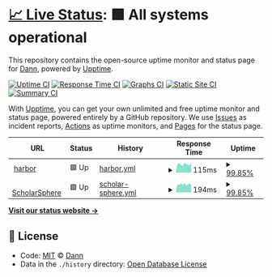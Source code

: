 # [📈 Live Status](https://whereismyjetpack.github.io/status): <!--live status--> **🟩 All systems operational**

This repository contains the open-source uptime monitor and status page for [Dann](https://whereismyjetpack.github.io/status), powered by [Upptime](https://github.com/upptime/upptime).

[![Uptime CI](https://github.com/koj-co/upptime/workflows/Uptime%20CI/badge.svg)](https://github.com/koj-co/upptime/actions?query=workflow%3A%22Uptime+CI%22)
[![Response Time CI](https://github.com/koj-co/upptime/workflows/Response%20Time%20CI/badge.svg)](https://github.com/koj-co/upptime/actions?query=workflow%3A%22Response+Time+CI%22)
[![Graphs CI](https://github.com/koj-co/upptime/workflows/Graphs%20CI/badge.svg)](https://github.com/koj-co/upptime/actions?query=workflow%3A%22Graphs+CI%22)
[![Static Site CI](https://github.com/koj-co/upptime/workflows/Static%20Site%20CI/badge.svg)](https://github.com/koj-co/upptime/actions?query=workflow%3A%22Static+Site+CI%22)
[![Summary CI](https://github.com/koj-co/upptime/workflows/Summary%20CI/badge.svg)](https://github.com/koj-co/upptime/actions?query=workflow%3A%22Summary+CI%22)

With [Upptime](https://upptime.js.org), you can get your own unlimited and free uptime monitor and status page, powered entirely by a GitHub repository. We use [Issues](https://github.com/whereismyjetpack/status/issues) as incident reports, [Actions](https://github.com/whereismyjetpack/status/actions) as uptime monitors, and [Pages](https://whereismyjetpack.github.io/status) for the status page.

<!--start: status pages-->
<!-- This summary is generated by Upptime (https://github.com/upptime/upptime) -->
<!-- Do not edit this manually, your changes will be overwritten -->
<!-- prettier-ignore -->
| URL | Status | History | Response Time | Uptime |
| --- | ------ | ------- | ------------- | ------ |
| <img alt="" src="https://favicons.githubusercontent.com/harbor.k8s.libraries.psu.edu" height="13"> [harbor](https://harbor.k8s.libraries.psu.edu/api/v2.0/health) | 🟩 Up | [harbor.yml](https://github.com/whereismyjetpack/status/commits/HEAD/history/harbor.yml) | <details><summary><img alt="Response time graph" src="./graphs/harbor/response-time-week.png" height="20"> 115ms</summary><br><a href="https://whereismyjetpack.github.io/status/history/harbor"><img alt="Response time 261" src="https://img.shields.io/endpoint?url=https%3A%2F%2Fraw.githubusercontent.com%2Fwhereismyjetpack%2Fstatus%2FHEAD%2Fapi%2Fharbor%2Fresponse-time.json"></a><br><a href="https://whereismyjetpack.github.io/status/history/harbor"><img alt="24-hour response time 121" src="https://img.shields.io/endpoint?url=https%3A%2F%2Fraw.githubusercontent.com%2Fwhereismyjetpack%2Fstatus%2FHEAD%2Fapi%2Fharbor%2Fresponse-time-day.json"></a><br><a href="https://whereismyjetpack.github.io/status/history/harbor"><img alt="7-day response time 115" src="https://img.shields.io/endpoint?url=https%3A%2F%2Fraw.githubusercontent.com%2Fwhereismyjetpack%2Fstatus%2FHEAD%2Fapi%2Fharbor%2Fresponse-time-week.json"></a><br><a href="https://whereismyjetpack.github.io/status/history/harbor"><img alt="30-day response time 253" src="https://img.shields.io/endpoint?url=https%3A%2F%2Fraw.githubusercontent.com%2Fwhereismyjetpack%2Fstatus%2FHEAD%2Fapi%2Fharbor%2Fresponse-time-month.json"></a><br><a href="https://whereismyjetpack.github.io/status/history/harbor"><img alt="1-year response time 261" src="https://img.shields.io/endpoint?url=https%3A%2F%2Fraw.githubusercontent.com%2Fwhereismyjetpack%2Fstatus%2FHEAD%2Fapi%2Fharbor%2Fresponse-time-year.json"></a></details> | <details><summary><a href="https://whereismyjetpack.github.io/status/history/harbor">99.85%</a></summary><a href="https://whereismyjetpack.github.io/status/history/harbor"><img alt="All-time uptime 99.83%" src="https://img.shields.io/endpoint?url=https%3A%2F%2Fraw.githubusercontent.com%2Fwhereismyjetpack%2Fstatus%2FHEAD%2Fapi%2Fharbor%2Fuptime.json"></a><br><a href="https://whereismyjetpack.github.io/status/history/harbor"><img alt="24-hour uptime 98.93%" src="https://img.shields.io/endpoint?url=https%3A%2F%2Fraw.githubusercontent.com%2Fwhereismyjetpack%2Fstatus%2FHEAD%2Fapi%2Fharbor%2Fuptime-day.json"></a><br><a href="https://whereismyjetpack.github.io/status/history/harbor"><img alt="7-day uptime 99.85%" src="https://img.shields.io/endpoint?url=https%3A%2F%2Fraw.githubusercontent.com%2Fwhereismyjetpack%2Fstatus%2FHEAD%2Fapi%2Fharbor%2Fuptime-week.json"></a><br><a href="https://whereismyjetpack.github.io/status/history/harbor"><img alt="30-day uptime 99.96%" src="https://img.shields.io/endpoint?url=https%3A%2F%2Fraw.githubusercontent.com%2Fwhereismyjetpack%2Fstatus%2FHEAD%2Fapi%2Fharbor%2Fuptime-month.json"></a><br><a href="https://whereismyjetpack.github.io/status/history/harbor"><img alt="1-year uptime 99.83%" src="https://img.shields.io/endpoint?url=https%3A%2F%2Fraw.githubusercontent.com%2Fwhereismyjetpack%2Fstatus%2FHEAD%2Fapi%2Fharbor%2Fuptime-year.json"></a></details>
| <img alt="" src="https://favicons.githubusercontent.com/scholarsphere.psu.edu" height="13"> [ScholarSphere](https://scholarsphere.psu.edu) | 🟩 Up | [scholar-sphere.yml](https://github.com/whereismyjetpack/status/commits/HEAD/history/scholar-sphere.yml) | <details><summary><img alt="Response time graph" src="./graphs/scholar-sphere/response-time-week.png" height="20"> 194ms</summary><br><a href="https://whereismyjetpack.github.io/status/history/scholar-sphere"><img alt="Response time 252" src="https://img.shields.io/endpoint?url=https%3A%2F%2Fraw.githubusercontent.com%2Fwhereismyjetpack%2Fstatus%2FHEAD%2Fapi%2Fscholar-sphere%2Fresponse-time.json"></a><br><a href="https://whereismyjetpack.github.io/status/history/scholar-sphere"><img alt="24-hour response time 201" src="https://img.shields.io/endpoint?url=https%3A%2F%2Fraw.githubusercontent.com%2Fwhereismyjetpack%2Fstatus%2FHEAD%2Fapi%2Fscholar-sphere%2Fresponse-time-day.json"></a><br><a href="https://whereismyjetpack.github.io/status/history/scholar-sphere"><img alt="7-day response time 194" src="https://img.shields.io/endpoint?url=https%3A%2F%2Fraw.githubusercontent.com%2Fwhereismyjetpack%2Fstatus%2FHEAD%2Fapi%2Fscholar-sphere%2Fresponse-time-week.json"></a><br><a href="https://whereismyjetpack.github.io/status/history/scholar-sphere"><img alt="30-day response time 308" src="https://img.shields.io/endpoint?url=https%3A%2F%2Fraw.githubusercontent.com%2Fwhereismyjetpack%2Fstatus%2FHEAD%2Fapi%2Fscholar-sphere%2Fresponse-time-month.json"></a><br><a href="https://whereismyjetpack.github.io/status/history/scholar-sphere"><img alt="1-year response time 252" src="https://img.shields.io/endpoint?url=https%3A%2F%2Fraw.githubusercontent.com%2Fwhereismyjetpack%2Fstatus%2FHEAD%2Fapi%2Fscholar-sphere%2Fresponse-time-year.json"></a></details> | <details><summary><a href="https://whereismyjetpack.github.io/status/history/scholar-sphere">99.85%</a></summary><a href="https://whereismyjetpack.github.io/status/history/scholar-sphere"><img alt="All-time uptime 99.84%" src="https://img.shields.io/endpoint?url=https%3A%2F%2Fraw.githubusercontent.com%2Fwhereismyjetpack%2Fstatus%2FHEAD%2Fapi%2Fscholar-sphere%2Fuptime.json"></a><br><a href="https://whereismyjetpack.github.io/status/history/scholar-sphere"><img alt="24-hour uptime 98.95%" src="https://img.shields.io/endpoint?url=https%3A%2F%2Fraw.githubusercontent.com%2Fwhereismyjetpack%2Fstatus%2FHEAD%2Fapi%2Fscholar-sphere%2Fuptime-day.json"></a><br><a href="https://whereismyjetpack.github.io/status/history/scholar-sphere"><img alt="7-day uptime 99.85%" src="https://img.shields.io/endpoint?url=https%3A%2F%2Fraw.githubusercontent.com%2Fwhereismyjetpack%2Fstatus%2FHEAD%2Fapi%2Fscholar-sphere%2Fuptime-week.json"></a><br><a href="https://whereismyjetpack.github.io/status/history/scholar-sphere"><img alt="30-day uptime 99.97%" src="https://img.shields.io/endpoint?url=https%3A%2F%2Fraw.githubusercontent.com%2Fwhereismyjetpack%2Fstatus%2FHEAD%2Fapi%2Fscholar-sphere%2Fuptime-month.json"></a><br><a href="https://whereismyjetpack.github.io/status/history/scholar-sphere"><img alt="1-year uptime 99.83%" src="https://img.shields.io/endpoint?url=https%3A%2F%2Fraw.githubusercontent.com%2Fwhereismyjetpack%2Fstatus%2FHEAD%2Fapi%2Fscholar-sphere%2Fuptime-year.json"></a></details>

<!--end: status pages-->

[**Visit our status website →**](https://whereismyjetpack.github.io/status)

## 📄 License

- Code: [MIT](./LICENSE) © [Dann](https://whereismyjetpack.github.io/status)
- Data in the `./history` directory: [Open Database License](https://opendatacommons.org/licenses/odbl/1-0/)
